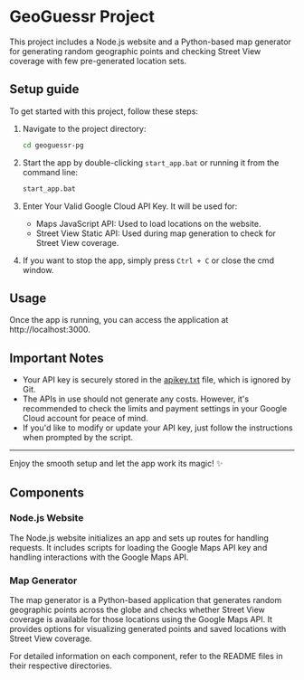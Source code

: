 # GeoGuessr Project

This project includes a Node.js website and a Python-based map generator for generating random geographic points and checking Street View coverage with few pre-generated location sets.

## Setup guide

To get started with this project, follow these steps:

1. Navigate to the project directory:
   ```sh
   cd geoguessr-pg
   ```

2. Start the app by double-clicking `start_app.bat` or running it from the command line:
   ```sh
   start_app.bat
   ```

3. Enter Your Valid Google Cloud API Key. It will be used for:
   - Maps JavaScript API: Used to load locations on the website.
   - Street View Static API: Used during map generation to check for Street View coverage.

4. If you want to stop the app, simply press `Ctrl + C` or close the cmd window.


## Usage

Once the app is running, you can access the application at http://localhost:3000.

## Important Notes

- Your API key is securely stored in the [apikey.txt](./apikey.txt) file, which is ignored by Git.
- The APIs in use should not generate any costs. However, it's recommended to check the limits and payment settings in your Google Cloud account for peace of mind.
- If you'd like to modify or update your API key, just follow the instructions when prompted by the script.

---

Enjoy the smooth setup and let the app work its magic! ✨

## Components

### Node.js Website

The Node.js website initializes an app and sets up routes for handling requests. It includes scripts for loading the Google Maps API key and handling interactions with the Google Maps API.

### Map Generator

The map generator is a Python-based application that generates random geographic points across the globe and checks whether Street View coverage is available for those locations using the Google Maps API. It provides options for visualizing generated points and saved locations with Street View coverage.

For detailed information on each component, refer to the README files in their respective directories.